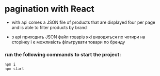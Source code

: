 # pagination with React

- with api comes a JSON file of products that are displayed four per page and is able to filter products by brand

- з api приходить JSON файл товарів які виводяться по чотири на сторінку і є можливість фільтрувати товари по бренду

### run the following commands to start the project:

```
npm i
npm start
```